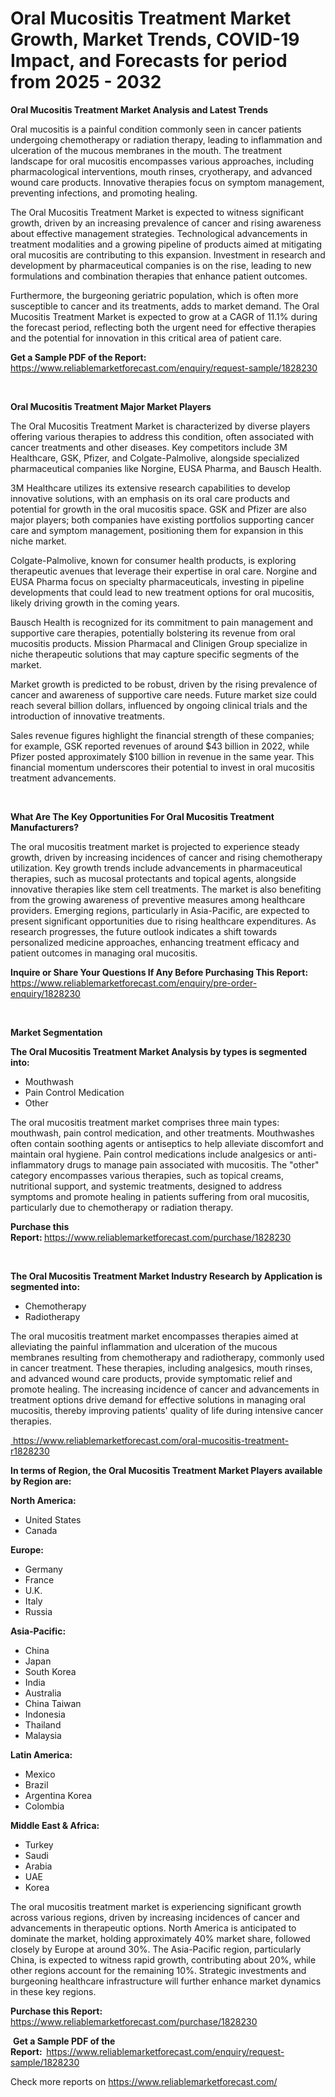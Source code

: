 <p><h1>Oral Mucositis Treatment Market Growth, Market Trends, COVID-19 Impact, and Forecasts for period from 2025 - 2032</h1></p><p><strong>Oral Mucositis Treatment Market Analysis and Latest Trends</strong></p>
<p><p>Oral mucositis is a painful condition commonly seen in cancer patients undergoing chemotherapy or radiation therapy, leading to inflammation and ulceration of the mucous membranes in the mouth. The treatment landscape for oral mucositis encompasses various approaches, including pharmacological interventions, mouth rinses, cryotherapy, and advanced wound care products. Innovative therapies focus on symptom management, preventing infections, and promoting healing.</p><p>The Oral Mucositis Treatment Market is expected to witness significant growth, driven by an increasing prevalence of cancer and rising awareness about effective management strategies. Technological advancements in treatment modalities and a growing pipeline of products aimed at mitigating oral mucositis are contributing to this expansion. Investment in research and development by pharmaceutical companies is on the rise, leading to new formulations and combination therapies that enhance patient outcomes.</p><p>Furthermore, the burgeoning geriatric population, which is often more susceptible to cancer and its treatments, adds to market demand. The Oral Mucositis Treatment Market is expected to grow at a CAGR of 11.1% during the forecast period, reflecting both the urgent need for effective therapies and the potential for innovation in this critical area of patient care.</p></p>
<p><strong>Get a Sample PDF of the Report:&nbsp;</strong> <a href="https://www.reliablemarketforecast.com/enquiry/request-sample/1828230?utm_campaign=2760&utm_medium=2&utm_source=Github&utm_content=ia&utm_term=03032025&utm_id=oral-mucositis-treatment">https://www.reliablemarketforecast.com/enquiry/request-sample/1828230</a></p>
<p>&nbsp;</p>
<p><strong>Oral Mucositis Treatment Major Market Players</strong></p>
<p><p>The Oral Mucositis Treatment Market is characterized by diverse players offering various therapies to address this condition, often associated with cancer treatments and other diseases. Key competitors include 3M Healthcare, GSK, Pfizer, and Colgate-Palmolive, alongside specialized pharmaceutical companies like Norgine, EUSA Pharma, and Bausch Health.</p><p>3M Healthcare utilizes its extensive research capabilities to develop innovative solutions, with an emphasis on its oral care products and potential for growth in the oral mucositis space. GSK and Pfizer are also major players; both companies have existing portfolios supporting cancer care and symptom management, positioning them for expansion in this niche market.</p><p>Colgate-Palmolive, known for consumer health products, is exploring therapeutic avenues that leverage their expertise in oral care. Norgine and EUSA Pharma focus on specialty pharmaceuticals, investing in pipeline developments that could lead to new treatment options for oral mucositis, likely driving growth in the coming years.</p><p>Bausch Health is recognized for its commitment to pain management and supportive care therapies, potentially bolstering its revenue from oral mucositis products. Mission Pharmacal and Clinigen Group specialize in niche therapeutic solutions that may capture specific segments of the market.</p><p>Market growth is predicted to be robust, driven by the rising prevalence of cancer and awareness of supportive care needs. Future market size could reach several billion dollars, influenced by ongoing clinical trials and the introduction of innovative treatments.</p><p>Sales revenue figures highlight the financial strength of these companies; for example, GSK reported revenues of around $43 billion in 2022, while Pfizer posted approximately $100 billion in revenue in the same year. This financial momentum underscores their potential to invest in oral mucositis treatment advancements.</p></p>
<p>&nbsp;</p>
<p><strong>What Are The Key Opportunities For Oral Mucositis Treatment Manufacturers?</strong></p>
<p><p>The oral mucositis treatment market is projected to experience steady growth, driven by increasing incidences of cancer and rising chemotherapy utilization. Key growth trends include advancements in pharmaceutical therapies, such as mucosal protectants and topical agents, alongside innovative therapies like stem cell treatments. The market is also benefiting from the growing awareness of preventive measures among healthcare providers. Emerging regions, particularly in Asia-Pacific, are expected to present significant opportunities due to rising healthcare expenditures. As research progresses, the future outlook indicates a shift towards personalized medicine approaches, enhancing treatment efficacy and patient outcomes in managing oral mucositis.</p></p>
<p><strong>Inquire or Share Your Questions If Any Before Purchasing This Report:</strong> <a href="https://www.reliablemarketforecast.com/enquiry/pre-order-enquiry/1828230?utm_campaign=2760&utm_medium=2&utm_source=Github&utm_content=ia&utm_term=03032025&utm_id=oral-mucositis-treatment">https://www.reliablemarketforecast.com/enquiry/pre-order-enquiry/1828230</a></p>
<p>&nbsp;</p>
<p><strong>Market Segmentation</strong></p>
<p><strong>The Oral Mucositis Treatment Market Analysis by types is segmented into:</strong></p>
<p><ul><li>Mouthwash</li><li>Pain Control Medication</li><li>Other</li></ul></p>
<p><p>The oral mucositis treatment market comprises three main types: mouthwash, pain control medication, and other treatments. Mouthwashes often contain soothing agents or antiseptics to help alleviate discomfort and maintain oral hygiene. Pain control medications include analgesics or anti-inflammatory drugs to manage pain associated with mucositis. The "other" category encompasses various therapies, such as topical creams, nutritional support, and systemic treatments, designed to address symptoms and promote healing in patients suffering from oral mucositis, particularly due to chemotherapy or radiation therapy.</p></p>
<p><strong>Purchase this Report:&nbsp;</strong><a href="https://www.reliablemarketforecast.com/purchase/1828230?utm_campaign=2760&utm_medium=2&utm_source=Github&utm_content=ia&utm_term=03032025&utm_id=oral-mucositis-treatment">https://www.reliablemarketforecast.com/purchase/1828230</a></p>
<p>&nbsp;</p>
<p><strong>The Oral Mucositis Treatment Market Industry Research by Application is segmented into:</strong></p>
<p><ul><li>Chemotherapy</li><li>Radiotherapy</li></ul></p>
<p><p>The oral mucositis treatment market encompasses therapies aimed at alleviating the painful inflammation and ulceration of the mucous membranes resulting from chemotherapy and radiotherapy, commonly used in cancer treatment. These therapies, including analgesics, mouth rinses, and advanced wound care products, provide symptomatic relief and promote healing. The increasing incidence of cancer and advancements in treatment options drive demand for effective solutions in managing oral mucositis, thereby improving patients' quality of life during intensive cancer therapies.</p></p>
<p><a href="https://www.reliablemarketforecast.com/oral-mucositis-treatment-r1828230?utm_campaign=2760&utm_medium=2&utm_source=Github&utm_content=ia&utm_term=03032025&utm_id=oral-mucositis-treatment">&nbsp;https://www.reliablemarketforecast.com/oral-mucositis-treatment-r1828230</a></p>
<p><strong>In terms of Region, the Oral Mucositis Treatment Market Players available by Region are:</strong></p>
<p>
    <p> <strong> North America: </strong>
        <ul>
            <li>United States</li>
            <li>Canada</li>
        </ul>
        </p> 
    <p> <strong> Europe: </strong>
        <ul>
            <li>Germany</li>
            <li>France</li>
            <li>U.K.</li>
            <li>Italy</li>
            <li>Russia</li>
        </ul>
        </p> 
    <p> <strong> Asia-Pacific: </strong>
        <ul>
            <li>China</li>
            <li>Japan</li>
            <li>South Korea</li>
            <li>India</li>
            <li>Australia</li>
            <li>China Taiwan</li>
            <li>Indonesia</li>
            <li>Thailand</li>
            <li>Malaysia</li>
        </ul>
        </p> 
    <p> <strong> Latin America: </strong>
        <ul>
            <li>Mexico</li>
            <li>Brazil</li>
            <li>Argentina Korea</li>
            <li>Colombia</li>
        </ul>
        </p> 
    <p> <strong> Middle East & Africa: </strong>
        <ul>
            <li>Turkey</li>
            <li>Saudi</li>
            <li>Arabia</li>
            <li>UAE</li>
            <li>Korea</li>
        </ul>
    </p>
    </p>
<p><p>The oral mucositis treatment market is experiencing significant growth across various regions, driven by increasing incidences of cancer and advancements in therapeutic options. North America is anticipated to dominate the market, holding approximately 40% market share, followed closely by Europe at around 30%. The Asia-Pacific region, particularly China, is expected to witness rapid growth, contributing about 20%, while other regions account for the remaining 10%. Strategic investments and burgeoning healthcare infrastructure will further enhance market dynamics in these key regions.</p></p>
<p><strong>Purchase this Report: </strong><a href="https://www.reliablemarketforecast.com/purchase/1828230?utm_campaign=2760&utm_medium=2&utm_source=Github&utm_content=ia&utm_term=03032025&utm_id=oral-mucositis-treatment">https://www.reliablemarketforecast.com/purchase/1828230</a></p>
<p>&nbsp;<strong>Get a Sample PDF of the Report:&nbsp;&nbsp;</strong><a href="https://www.reliablemarketforecast.com/enquiry/request-sample/1828230?utm_campaign=2760&utm_medium=2&utm_source=Github&utm_content=ia&utm_term=03032025&utm_id=oral-mucositis-treatment">https://www.reliablemarketforecast.com/enquiry/request-sample/1828230</a></p>
<p><strong></strong></p>
<p>Check more reports on <a href="https://www.reliablemarketforecast.com/?utm_campaign=2760&utm_medium=2&utm_source=Github&utm_content=ia&utm_term=03032025&utm_id=oral-mucositis-treatment">https://www.reliablemarketforecast.com/</a></p>